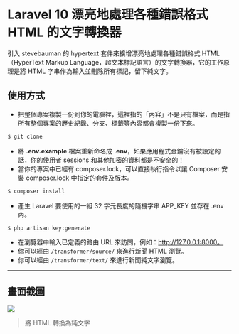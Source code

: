 # Laravel 10 漂亮地處理各種錯誤格式 HTML 的文字轉換器

引入 stevebauman 的 hypertext 套件來擴增漂亮地處理各種錯誤格式 HTML（HyperText Markup Language，超文本標記語言）的文字轉換器，它的工作原理是將 HTML 字串作為輸入並刪除所有標記，留下純文字。

## 使用方式
- 把整個專案複製一份到你的電腦裡，這裡指的「內容」不是只有檔案，而是指所有整個專案的歷史紀錄、分支、標籤等內容都會複製一份下來。
```sh
$ git clone
```
- 將 __.env.example__ 檔案重新命名成 __.env__，如果應用程式金鑰沒有被設定的話，你的使用者 sessions 和其他加密的資料都是不安全的！
- 當你的專案中已經有 composer.lock，可以直接執行指令以讓 Composer 安裝 composer.lock 中指定的套件及版本。
```sh
$ composer install
```
- 產生 Laravel 要使用的一組 32 字元長度的隨機字串 APP_KEY 並存在 .env 內。
```sh
$ php artisan key:generate
```
- 在瀏覽器中輸入已定義的路由 URL 來訪問，例如：http://127.0.0.1:8000。
- 你可以經由 `/transformer/source/` 來進行新聞 HTML 瀏覽。
- 你可以經由 `/transformer/text/` 來進行新聞純文字瀏覽。

----

## 畫面截圖
![](https://i.imgur.com/fl7CgfU.png)
> 將 HTML 轉換為純文字
